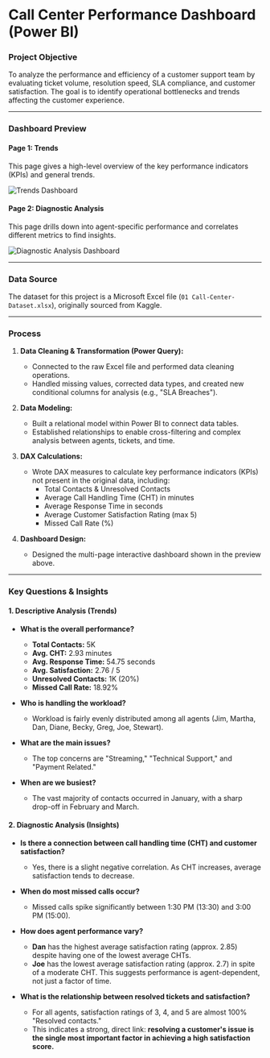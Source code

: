 # Call Center Performance Dashboard (Power BI)

### Project Objective

To analyze the performance and efficiency of a customer support team by evaluating ticket volume, resolution speed, SLA compliance, and customer satisfaction. The goal is to identify operational bottlenecks and trends affecting the customer experience.

---

### Dashboard Preview

#### Page 1: Trends
This page gives a high-level overview of the key performance indicators (KPIs) and general trends.

![Trends Dashboard](Trends_dashboard.png)

#### Page 2: Diagnostic Analysis
This page drills down into agent-specific performance and correlates different metrics to find insights.

![Diagnostic Analysis Dashboard](Diagnostic_questions.png)

---

### Data Source

The dataset for this project is a Microsoft Excel file (`01 Call-Center-Dataset.xlsx`), originally sourced from Kaggle.

---

### Process

1.  **Data Cleaning & Transformation (Power Query):**
    * Connected to the raw Excel file and performed data cleaning operations.
    * Handled missing values, corrected data types, and created new conditional columns for analysis (e.g., "SLA Breaches").

2.  **Data Modeling:**
    * Built a relational model within Power BI to connect data tables.
    * Established relationships to enable cross-filtering and complex analysis between agents, tickets, and time.

3.  **DAX Calculations:**
    * Wrote DAX measures to calculate key performance indicators (KPIs) not present in the original data, including:
        * Total Contacts & Unresolved Contacts
        * Average Call Handling Time (CHT) in minutes
        * Average Response Time in seconds
        * Average Customer Satisfaction Rating (max 5)
        * Missed Call Rate (%)

4.  **Dashboard Design:**
    * Designed the multi-page interactive dashboard shown in the preview above.

---

### Key Questions & Insights

#### 1. Descriptive Analysis (Trends)

* **What is the overall performance?**
    * **Total Contacts:** 5K
    * **Avg. CHT:** 2.93 minutes
    * **Avg. Response Time:** 54.75 seconds
    * **Avg. Satisfaction:** 2.76 / 5
    * **Unresolved Contacts:** 1K (20%)
    * **Missed Call Rate:** 18.92%

* **Who is handling the workload?**
    * Workload is fairly evenly distributed among all agents (Jim, Martha, Dan, Diane, Becky, Greg, Joe, Stewart).

* **What are the main issues?**
    * The top concerns are "Streaming," "Technical Support," and "Payment Related."

* **When are we busiest?**
    * The vast majority of contacts occurred in January, with a sharp drop-off in February and March.

#### 2. Diagnostic Analysis (Insights)

* **Is there a connection between call handling time (CHT) and customer satisfaction?**
    * Yes, there is a slight negative correlation. As CHT increases, average satisfaction tends to decrease.

* **When do most missed calls occur?**
    * Missed calls spike significantly between 1:30 PM (13:30) and 3:00 PM (15:00).

* **How does agent performance vary?**
    * **Dan** has the highest average satisfaction rating (approx. 2.85) despite having one of the lowest average CHTs.
    * **Joe** has the lowest average satisfaction rating (approx. 2.7) in spite of a moderate CHT. This suggests performance is agent-dependent, not just a factor of time.

* **What is the relationship between resolved tickets and satisfaction?**
    * For all agents, satisfaction ratings of 3, 4, and 5 are almost 100% "Resolved contacts."
    * This indicates a strong, direct link: **resolving a customer's issue is the single most important factor in achieving a high satisfaction score.**
